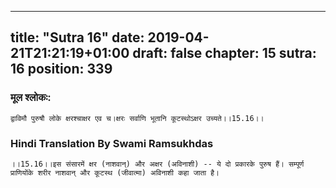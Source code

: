 
---
title: "Sutra 16"
date: 2019-04-21T21:21:19+01:00
draft: false
chapter: 15
sutra: 16
position: 339
---
### मूल श्लोकः:
```
द्वाविमौ पुरुषौ लोके क्षरश्चाक्षर एव च।क्षरः सर्वाणि भूतानि कूटस्थोऽक्षर उच्यते।।15.16।।

```

### Hindi Translation By Swami Ramsukhdas
```
।।15.16।।इस संसारमें क्षर (नाशवान्) और अक्षर (अविनाशी) -- ये दो प्रकारके पुरुष हैं। सम्पूर्ण प्राणियोंके शरीर नाशवान् और कूटस्थ (जीवात्मा) अविनाशी कहा जाता है। 

```


